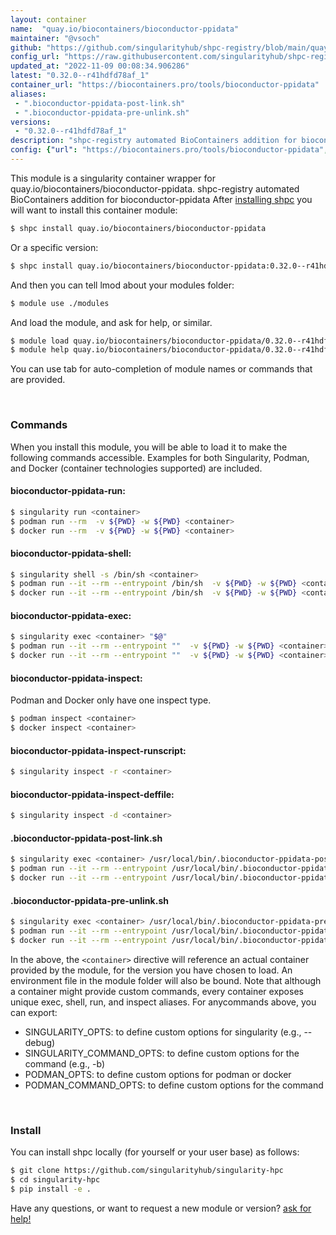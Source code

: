 ```yaml
---
layout: container
name:  "quay.io/biocontainers/bioconductor-ppidata"
maintainer: "@vsoch"
github: "https://github.com/singularityhub/shpc-registry/blob/main/quay.io/biocontainers/bioconductor-ppidata/container.yaml"
config_url: "https://raw.githubusercontent.com/singularityhub/shpc-registry/main/quay.io/biocontainers/bioconductor-ppidata/container.yaml"
updated_at: "2022-11-09 00:08:34.906286"
latest: "0.32.0--r41hdfd78af_1"
container_url: "https://biocontainers.pro/tools/bioconductor-ppidata"
aliases:
 - ".bioconductor-ppidata-post-link.sh"
 - ".bioconductor-ppidata-pre-unlink.sh"
versions:
 - "0.32.0--r41hdfd78af_1"
description: "shpc-registry automated BioContainers addition for bioconductor-ppidata"
config: {"url": "https://biocontainers.pro/tools/bioconductor-ppidata", "maintainer": "@vsoch", "description": "shpc-registry automated BioContainers addition for bioconductor-ppidata", "latest": {"0.32.0--r41hdfd78af_1": "sha256:d17259bc134e102ec0eb04415660e6b75cc21d4e57ff3c3bf4da41471f08ee4d"}, "tags": {"0.32.0--r41hdfd78af_1": "sha256:d17259bc134e102ec0eb04415660e6b75cc21d4e57ff3c3bf4da41471f08ee4d"}, "docker": "quay.io/biocontainers/bioconductor-ppidata", "aliases": {".bioconductor-ppidata-post-link.sh": "/usr/local/bin/.bioconductor-ppidata-post-link.sh", ".bioconductor-ppidata-pre-unlink.sh": "/usr/local/bin/.bioconductor-ppidata-pre-unlink.sh"}}
---
```


This module is a singularity container wrapper for quay.io/biocontainers/bioconductor-ppidata.
shpc-registry automated BioContainers addition for bioconductor-ppidata
After [installing shpc](#install) you will want to install this container module:


```bash
$ shpc install quay.io/biocontainers/bioconductor-ppidata
```

Or a specific version:

```bash
$ shpc install quay.io/biocontainers/bioconductor-ppidata:0.32.0--r41hdfd78af_1
```

And then you can tell lmod about your modules folder:

```bash
$ module use ./modules
```

And load the module, and ask for help, or similar.

```bash
$ module load quay.io/biocontainers/bioconductor-ppidata/0.32.0--r41hdfd78af_1
$ module help quay.io/biocontainers/bioconductor-ppidata/0.32.0--r41hdfd78af_1
```

You can use tab for auto-completion of module names or commands that are provided.

<br>

### Commands

When you install this module, you will be able to load it to make the following commands accessible.
Examples for both Singularity, Podman, and Docker (container technologies supported) are included.

#### bioconductor-ppidata-run:

```bash
$ singularity run <container>
$ podman run --rm  -v ${PWD} -w ${PWD} <container>
$ docker run --rm  -v ${PWD} -w ${PWD} <container>
```

#### bioconductor-ppidata-shell:

```bash
$ singularity shell -s /bin/sh <container>
$ podman run --it --rm --entrypoint /bin/sh  -v ${PWD} -w ${PWD} <container>
$ docker run --it --rm --entrypoint /bin/sh  -v ${PWD} -w ${PWD} <container>
```

#### bioconductor-ppidata-exec:

```bash
$ singularity exec <container> "$@"
$ podman run --it --rm --entrypoint ""  -v ${PWD} -w ${PWD} <container> "$@"
$ docker run --it --rm --entrypoint ""  -v ${PWD} -w ${PWD} <container> "$@"
```

#### bioconductor-ppidata-inspect:

Podman and Docker only have one inspect type.

```bash
$ podman inspect <container>
$ docker inspect <container>
```

#### bioconductor-ppidata-inspect-runscript:

```bash
$ singularity inspect -r <container>
```

#### bioconductor-ppidata-inspect-deffile:

```bash
$ singularity inspect -d <container>
```


#### .bioconductor-ppidata-post-link.sh

```bash
$ singularity exec <container> /usr/local/bin/.bioconductor-ppidata-post-link.sh
$ podman run --it --rm --entrypoint /usr/local/bin/.bioconductor-ppidata-post-link.sh   -v ${PWD} -w ${PWD} <container> -c " $@"
$ docker run --it --rm --entrypoint /usr/local/bin/.bioconductor-ppidata-post-link.sh   -v ${PWD} -w ${PWD} <container> -c " $@"
```


#### .bioconductor-ppidata-pre-unlink.sh

```bash
$ singularity exec <container> /usr/local/bin/.bioconductor-ppidata-pre-unlink.sh
$ podman run --it --rm --entrypoint /usr/local/bin/.bioconductor-ppidata-pre-unlink.sh   -v ${PWD} -w ${PWD} <container> -c " $@"
$ docker run --it --rm --entrypoint /usr/local/bin/.bioconductor-ppidata-pre-unlink.sh   -v ${PWD} -w ${PWD} <container> -c " $@"
```



In the above, the `<container>` directive will reference an actual container provided
by the module, for the version you have chosen to load. An environment file in the
module folder will also be bound. Note that although a container
might provide custom commands, every container exposes unique exec, shell, run, and
inspect aliases. For anycommands above, you can export:

 - SINGULARITY_OPTS: to define custom options for singularity (e.g., --debug)
 - SINGULARITY_COMMAND_OPTS: to define custom options for the command (e.g., -b)
 - PODMAN_OPTS: to define custom options for podman or docker
 - PODMAN_COMMAND_OPTS: to define custom options for the command

<br>

### Install

You can install shpc locally (for yourself or your user base) as follows:

```bash
$ git clone https://github.com/singularityhub/singularity-hpc
$ cd singularity-hpc
$ pip install -e .
```

Have any questions, or want to request a new module or version? [ask for help!](https://github.com/singularityhub/singularity-hpc/issues)